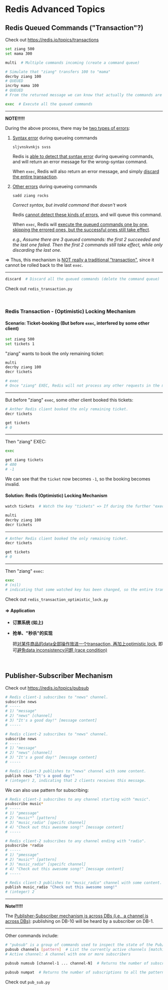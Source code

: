 # Redis Advanced Topics

## Redis Queued Commands ("Transaction"?)

Check out https://redis.io/topics/transactions

```bash
set ziang 500
set mama 300

multi  # Multiple commands incoming (create a command queue)

# Simulate that "ziang" transfers 100 to "mama"
decrby ziang 100
# QUEUED
incrby mama 100
# QUEUED
# From the returned message we can know that actually the commands are actually queued, waiting to be executed as a whole.

exec  # Execute all the queued commands
```

------

**NOTE!!!!!**

During the above process, there may be <u>two types of errors</u>:

1. <u>Syntax error</u> during queueing commands

   `sljvnskvnkjs svss`

   Redis is <u>able to detect that syntax error</u> during queueing commands, and will return an error message for the wrong-syntax command.

   When `exec`, Redis will also return an error message, and simply <u>discard the entire transaction</u>.

2. <u>Other errors</u> during queueing commands

   `sadd ziang rocks`

   *Correct syntax, but invalid command that doesn't work*

   Redis <u>cannot detect these kinds of errors</u>, and will queue this command.

   When `exec`, Redis will <u>execute the queued commands one by one, skipping the errored ones, but the successful ones still take effect</u>.

   *e.g., Assume there are 3 queued commands: the first 2 succeeded and the last one failed. Then the first 2 commands still take effect, while only discarding the last one.*

=> Thus, this mechanism is <u>NOT really a traditional "transaction"</u>, since it cannot be rolled back to the last `exec`.

------

```bash
discard  # Discard all the queued commands (delete the command queue)
```

Check out `redis_transaction.py`

<br>

### Redis Transaction - (Optimistic) Locking Mechanism

#### Scenario: Ticket-booking (But before `exec`, interfered by some other client)

```bash
set ziang 500
set tickets 1
```

"ziang" wants to book the only remaining ticket:

```bash
multi
decrby ziang 100
decr tickets

# exec
# Once "ziang" EXEC, Redis will not process any other requests in the middle of execution, and thus the entire transaction is atomic and will work as expected.
```

------

But before "ziang" `exec`, some other client booked this tickets:

```bash
# Anther Redis client booked the only remaining ticket.
decr tickets

get tickets
# 0
```

------

Then "ziang" EXEC:

```bash
exec

get ziang tickets
# 400
# -1
```

We can see that the `ticket` now becomes `-1`, so the booking becomes invalid.

#### Solution: Redis (Optimistic) Locking Mechanism

```bash
watch tickets  # Watch the key "tickets" => If during the further "exec", any watched key has been changed by some other Redis client, then the entire transaction is discarded.

multi
decrby ziang 100
decr tickets
```

------

```bash
# Anther Redis client booked the only remaining ticket.
decr tickets

get tickets
# 0
```

------

Then "ziang" `exec`:

```bash
exec
# (nil)
# indicating that some watched key has been changed, so the entire transaction is discarded.
```

Check out `redis_transaction_optimistic_lock.py`

#### => Application

- **订票系统 (如上)**

- **抢单、"秒杀"的实现**

  把<u>对某件商品的data全部操作放进一个transaction, 再加上optimistic lock</u>, 即可<u>避免data inconsistency问题 (race condition)</u>

<br>

## Publisher-Subscriber Mechanism

Check out https://redis.io/topics/pubsub

```bash
# Redis client-1 subscribes to "news" channel.
subscribe news
# -----
# 1) "message"
# 2) "news" [channel]
# 3) "It's a good day!" [message content]
# -----

# Redis client-2 subscribes to "news" channel.
subscribe news
# -----
# 1) "message"
# 2) "news" [channel]
# 3) "It's a good day!" [message content]
# -----

# Redis client-3 publishes to "news" channel with some content.
publish news "It's a good day!"
# (integer) 2, indicating that 2 clients receives this message.
```

We can also use pattern for subscribing:

```bash
# Redis client-1 subscribes to any channel starting with "music".
psubscribe music*
# -----
# 1) "pmessage"
# 2) "music*" [pattern]
# 3) "music_radio" [specifc channel]
# 4) "Check out this awesome song!" [message content]
# -----

# Redis client-2 subscribes to any channel ending with "radio".
psubscribe *radio
# -----
# 1) "pmessage"
# 2) "music*" [pattern]
# 3) "music_radio" [specifc channel]
# 4) "Check out this awesome song!" [message content]
# -----

# Redis client-3 publishes to "music_radio" channel with some content.
publish music_radio "Check out this awesome song!"
# (integer) 2
```

***

**Note!!!!!**

The <u>Publisher-Subscriber mechanism is across DBs (i.e., a channel is across DBs)</u>: publishing on DB-10 will be heard by a subscriber on DB-1.

***

Other commands include:

```bash
# "pubsub" is a group of commands used to inspect the state of the Pub/Sub subsystem.
pubsub channels [pattern]  # List the currently active channels [matching the pattern]
# Active channel: A channel with one or more subscribers

pubsub numsub [channel-1 ... channel-N]  # Returns the number of subscribers to the specified channels

pubsub numpat  # Returns the number of subscriptions to all the patterns
```

Check out `pub_sub.py`

